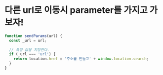 # 다른 url로 이동시 parameter를 가지고 가보자!

```javascript
function sendParams(url) {
  const _url = url;
  
  // 특정 값을 지정한다.
  if (_url === 'url') {
    return location.href = '주소를 만들고' + window.location.search;
  }
}
```
